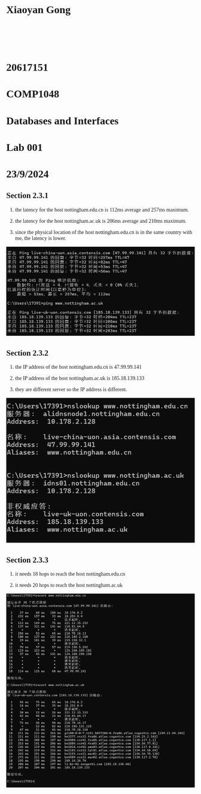 


<br/><br/><br/><br/>

# Xiaoyan Gong 

<br/><br/><br/><br/>

# 20617151

# COMP1048

# Databases and Interfaces

# Lab 001

# 23/9/2024

<div STYLE="page-break-after: always;"></div>

## Section 2.3.1  


1. the latency for the host nottingham.edu.cn is 112ms average and 257ms maximum.

2. the latency for the host nottingham.ac.uk is 206ms average and 210ms maximum.

3. since the physical location of the host nottingham.edu.cn is in the same country with me, the latency is lower.

![ip](./ping.png)

<div STYLE="page-break-after: always;"></div>

## Section 2.3.2  

1. the IP address of the host nottingham.edu.cn is 47.99.99.141  

2. the IP address of the host nottingham.ac.uk is 185.18.139.133

3. they are different server so the IP address is different.

![ip](./nslk.png)

<div STYLE="page-break-after: always;"></div>

## Section 2.3.3  

1. it needs 18 hops to reach the host nottingham.edu.cn

2. it needs 20 hops to reach the host nottingham.ac.uk

![ip](./hop.png)


<style>
*{
  font-family: 'Consolas';
}
</style>
